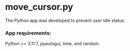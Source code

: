 # move_cursor.py
The Python app was developed to prevent user idle status.

### App requirements:
Python >= 3.11.7, pyautogui, time, and random.
